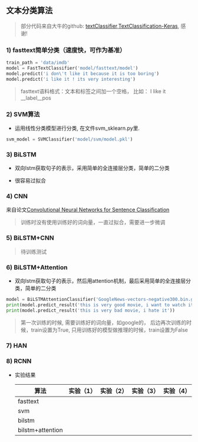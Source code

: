## 文本分类算法

> 部分代码来自大牛的github: [textClassifier](https://github.com/jiangxinyang227/textClassifier),[TextClassification-Keras](https://github.com/ShawnyXiao/TextClassification-Keras), 感谢!

### 1) fasttext简单分类（速度快，可作为基准）

```python
train_path = 'data/imdb'
model = FastTextClassifier('model/fasttext/model')
model.predict('i don\'t like it because it is too boring')
model.predict('i like it ! its very interesting')
```

> fasttext语料格式：文本和标签之间加一个空格， 比如： I like it __label__pos

### 2) SVM算法

* 运用线性分类模型进行分类, 在文件svm_sklearn.py里.

```python
svm_model = SVMClassifier('model/svm/model.pkl')
```

### 3) BiLSTM

* 双向lstm获取句子的表示，采用简单的全连接层分类，简单的二分类

* 很容易过拟合

### 4) CNN

来自论文[Convolutional Neural Networks for Sentence Classification](https://www.aclweb.org/anthology/D14-1181)

> 训练时没有使用训练好的词向量，一直过拟合，需要进一步微调

### 5) BiLSTM+CNN

> 待训练测试

### 6) BiLSTM+Attention

* 双向lstm获取句子的表示，然后用attention机制，最后采用简单的全连接层分类，简单的二分类

```python
model = BiLSTMAttentionClassifier('GoogleNews-vectors-negative300.bin.gz', 'model/att','model/att/config.pkl', train=True)
print(model.predict_result('this is very good movie, i want to watch it again!'))
print(model.predict_result('this is very bad movie, i hate it'))
```

> 第一次训练的时候, 需要训练好的词向量，如google的， 后边再次训练的时候，train设置为True, 只用训练好的模型做推理的时候，train设置为False

### 7) HAN

### 8) RCNN



* 实验结果

    | 算法             | 实验（1） | 实验（2） | 实验（3） | 实验（4） |
    | ---------------- | :-------- | --------- | --------- | --------- |
    | fasttext         |           |           |           |           |
    | svm              |           |           |           |           |
    | bilstm           |           |           |           |           |
    | bilstm+attention |           |           |           |           |

    